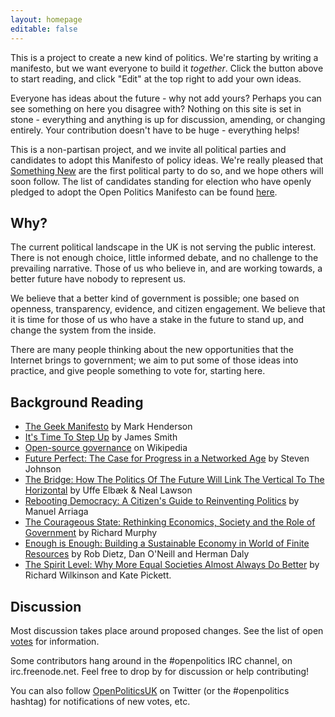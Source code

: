```yaml
---
layout: homepage
editable: false
---
```


This is a project to create a new kind of politics. We're starting by writing a manifesto, but we want everyone to build it *together*. Click the button above to start reading, and click "Edit" at the top right to add your own ideas.

Everyone has ideas about the future - why not add yours? Perhaps you can see something on here you disagree with? Nothing on this site is set in stone - everything and anything is up for discussion, amending, or changing entirely. Your contribution doesn't have to be huge - everything helps!

This is a non-partisan project, and we invite all political parties and candidates to adopt this Manifesto of policy ideas. We're really pleased that [Something New](https://www.somethingnew.org.uk) are the first political party to do so, and we hope others will soon follow. The list of candidates standing for election who have openly pledged to adopt the Open Politics Manifesto can be found [here](/candidates.html).

## Why?

The current political landscape in the UK is not serving the public interest. There is not enough choice, little informed debate, and no challenge to the prevailing narrative. Those of us who believe in, and are working towards, a better future have nobody to represent us.

We believe that a better kind of government is possible; one based on openness, transparency, evidence, and citizen engagement. We believe that it is time for those of us who have a stake in the future to stand up, and change the system from the inside.

There are many people thinking about the new opportunities that the Internet brings to government; we aim to put some of those ideas into practice, and give people something to vote for, starting here.

## Background Reading

* [The Geek Manifesto](http://geekmanifesto.wordpress.com/about/) by Mark Henderson
* [It's Time To Step Up](http://floppy.org.uk/blog/2013/07/05/its-time-to-step-up/) by James Smith
* [Open-source governance](https://en.wikipedia.org/wiki/Open-source_governance) on Wikipedia
* [Future Perfect: The Case for Progress in a Networked Age](http://books.google.co.uk/books/about/Future_Perfect.html?id=658_qrR_rtUC) by Steven Johnson
* [The Bridge: How The Politics Of The Future Will Link The Vertical To The Horizontal](http://www.compassonline.org.uk/wp-content/uploads/2014/03/Compass-The-Bridge2.pdf) by Uffe Elbæk &amp; Neal Lawson
* [Rebooting Democracy: A Citizen's Guide to Reinventing Politics](http://www.rebootdemocracy.org/book/) by Manuel Arriaga
* [The Courageous State: Rethinking Economics, Society and the Role of Government](http://www.goodreads.com/book/show/13233159-the-courageous-state) by Richard Murphy
* [Enough is Enough: Building a Sustainable Economy in World of Finite Resources](http://www.goodreads.com/book/show/15814047-enough-is-enough) by Rob Dietz, Dan O'Neill and Herman Daly
* [The Spirit Level: Why More Equal Societies Almost Always Do Better](http://www.goodreads.com/book/show/6304389-the-spirit-level) by Richard Wilkinson and Kate Pickett.

## Discussion

Most discussion takes place around proposed changes. See the list of open <a href='https://votebot.openpolitics.org.uk'>votes</a> for information.

Some contributors hang around in the #openpolitics IRC channel, on irc.freenode.net. Feel free to drop by for discussion or help contributing!

You can also follow <a href='http://twitter.com/OpenPoliticsUK'>OpenPoliticsUK</a> on Twitter (or the #openpolitics hashtag) for notifications of new votes, etc.
